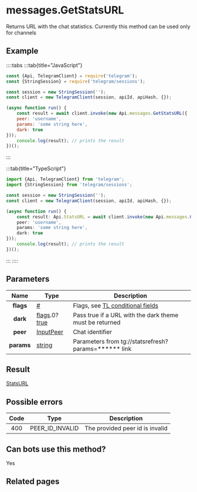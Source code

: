 # messages.GetStatsURL

Returns URL with the chat statistics. Currently this method can be used only for channels



## Example

::::tabs
:::tab{title="JavaScript"}
```js
const {Api, TelegramClient} = require('telegram');
const {StringSession} = require('telegram/sessions');

const session = new StringSession('');
const client = new TelegramClient(session, apiId, apiHash, {});

(async function run() {
    const result = await client.invoke(new Api.messages.GetStatsURL({
    peer: 'username',
    params: 'some string here',
    dark: true
}));
    console.log(result); // prints the result
})();
```
:::

:::tab{title="TypeScript"}
```ts
import {Api, TelegramClient} from 'telegram';
import {StringSession} from 'telegram/sessions';

const session = new StringSession('');
const client = new TelegramClient(session, apiId, apiHash, {});

(async function run() {
    const result: Api.StatsURL = await client.invoke(new Api.messages.GetStatsURL({
    peer: 'username',
    params: 'some string here',
    dark: true
}));
    console.log(result); // prints the result
})();
```
:::
::::



## Parameters

| Name | Type | Description |
| :--: | ---- | ----------- |
| **flags** | [#](https://core.telegram.org/type/%23) | Flags, see [TL conditional fields](https://core.telegram.org/mtproto/TL-combinators#conditional-fields) 
| **dark** | [flags](https://core.telegram.org/mtproto/TL-combinators#conditional-fields).0?[true](https://core.telegram.org/constructor/true) | Pass true if a URL with the dark theme must be returned 
| **peer** | [InputPeer](https://core.telegram.org/type/InputPeer) | Chat identifier 
| **params** | [string](https://core.telegram.org/type/string) | Parameters from tg://statsrefresh?params=****** link 


## Result

[StatsURL](https://core.telegram.org/type/StatsURL)



## Possible errors

| Code | Type | Description |
| :--: | ---- | ----------- |
| 400 | PEER\_ID\_INVALID | The provided peer id is invalid 


## Can bots use this method?

Yes

## Related pages


